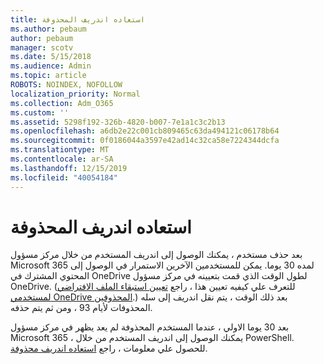 ```yaml
---
title: استعاده اندريف المحذوفة
ms.author: pebaum
author: pebaum
manager: scotv
ms.date: 5/15/2018
ms.audience: Admin
ms.topic: article
ROBOTS: NOINDEX, NOFOLLOW
localization_priority: Normal
ms.collection: Adm_O365
ms.custom: ''
ms.assetid: 5298f192-326b-4820-b007-7e1a1c3c2b13
ms.openlocfilehash: a6db2e22c001cb809465c63da494121c06178b64
ms.sourcegitcommit: 0f0186044a3597e42ad14c32ca58e7224344dcfa
ms.translationtype: MT
ms.contentlocale: ar-SA
ms.lasthandoff: 12/15/2019
ms.locfileid: "40054184"
---
```

# <a name="restore-a-deleted-onedrive"></a>استعاده اندريف المحذوفة

بعد حذف مستخدم ، يمكنك الوصول إلى اندريف المستخدم من خلال مركز مسؤول Microsoft 365 لمده 30 يوما. يمكن للمستخدمين الآخرين الاستمرار في الوصول إلى المحتوي المشترك في OneDrive لطول الوقت الذي قمت بتعيينه في مركز مسؤول OneDrive. (للتعرف علي كيفيه تعيين هذا ، راجع [تعيين استبقاء الملف الافتراضي لمستخدمي OneDrive المحذوفين](https://go.microsoft.com/fwlink/?linkid=874267).) بعد ذلك الوقت ، يتم نقل اندريف إلى سله المحذوفات لأيام 93 ، ومن ثم يتم حذفه.
  
بعد 30 يوما الاولي ، عندما المستخدم المحذوفة لم يعد يظهر في مركز مسؤول Microsoft 365 ، يمكنك الوصول إلى اندريف المستخدم من خلال PowerShell. للحصول علي معلومات ، راجع [استعاده اندريف محذوفة](https://go.microsoft.com/fwlink/?linkid=874269).
  

